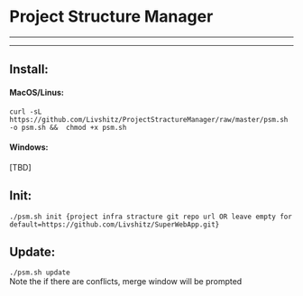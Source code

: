 # Project Structure Manager

---

---

## Install:
#### MacOS/Linus:
``` curl -sL https://github.com/Livshitz/ProjectStractureManager/raw/master/psm.sh -o psm.sh &&  chmod +x psm.sh ```

#### Windows:
[TBD]

## Init:
``` ./psm.sh init {project infra stracture git repo url OR leave empty for default=https://github.com/Livshitz/SuperWebApp.git} ```

## Update:
``` ./psm.sh update ```  
Note the if there are conflicts, merge window will be prompted
